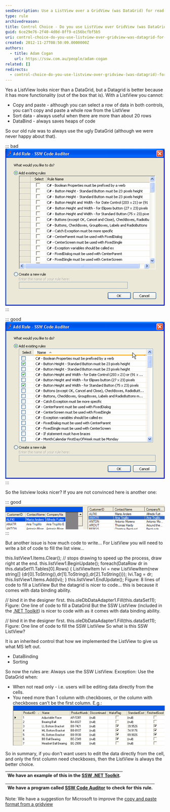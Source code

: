 ```yaml
---
seoDescription: Use a ListView over a GridView (was DataGrid) for read-only data display in Windows Forms applications to achieve a nicer look and improved functionality.
type: rule
archivedreason:
title: Control Choice - Do you use ListView over GridView (was DataGrid) for ReadOnly? (Windows Forms only)
guid: 6ce29e76-2f40-4d0d-8ff9-e156bcfbf5b5
uri: control-choice-do-you-use-listview-over-gridview-was-datagrid-for-readonly-windows-forms-only
created: 2012-11-27T08:50:09.0000000Z
authors:
  - title: Adam Cogan
    url: https://ssw.com.au/people/adam-cogan
related: []
redirects:
  - control-choice-do-you-use-listview-over-gridview-(was-datagrid)-for-readonly-(windows-forms-only)
---
```


Yes a ListView looks nicer than a DataGrid, but a Datagrid is better because it has more functionality (out of the box that is). With a ListView you cannot:

- Copy and paste - although you can select a row of data in both controls, you can't copy and paste a whole row from the ListView
- Sort data - always useful when there are more than about 20 rows
- DataBind - always saves heaps of code

<!--endintro-->

So our old rule was to always use the ugly DataGrid (although we were never happy about that).

::: bad  
![Figure: Bad Example - The DataGrid is ugly](../../assets/UsingDataGridWhenNotNeeded.gif)  
:::

::: good  
![Figure: Good Example - A beautiful ListView - a nicer look over the datagrid](../../assets/SortableListView.gif)  
:::

So the listview looks nicer? If you are not convinced here is another one:

::: good  
![Figure: Good Example - The appearance of DataGrid and ListView](../../assets/DatagridVSListview.gif)  
:::

But another issue is how much code to write... For ListView you will need to write a bit of code to fill the list view...

this.listView1.Items.Clear(); // stops drawing to speed up the process, draw right at the end. this.listView1.BeginUpdate(); foreach(DataRow dr in this.dataSet11.Tables[0].Rows) { ListViewItem lvi = new ListViewItem(new string[] {dr[0].ToString(),dr[1].ToString(),dr[2].ToString()}); lvi.Tag = dr; this.listView1.Items.Add(lvi); } this.listView1.EndUpdate();
Figure: 8 lines of code to fill a ListView
But the datagrid is nicer to code... this is because it comes with data binding ability.

// bind it in the designer first. this.oleDbDataAdapter1.Fill(this.dataSet11);
Figure: One line of code to fill a DataGrid
But the SSW ListView (included in the [.NET Toolkit](http://www.ssw.com.au/ssw/NETToolkit/)) is nicer to code with as it comes with data binding ability.

// bind it in the designer first. this.oleDbDataAdapter1.Fill(this.dataSet11);
Figure: One line of code to fill the SSW ListView
So what is this SSW ListView?

It is an inherited control that how we implemented the ListView to give us what MS left out.

- DataBinding
- Sorting

So now the rules are:
Always use the SSW ListView.
Exception: Use the DataGrid when:

- When not read only - i.e. users will be editing data directly from the cells.
- You need more than 1 column with checkboxes, or the column with checkboxes can't be the first column. E.g.:
  ![Figure: One place when you choose a DataGrid over a ListView is when you have 2 checkbox fields](../../assets/DataGrid2CheckBoxes.gif)

So in summary, if you don't want users to edit the data directly from the cell, and only the first column need checkboxes, then the ListView is always the better choice.

| We have an example of this in the [SSW .NET Toolkit](http://www.ssw.com.au/ssw/NETToolkit/). |
| -------------------------------------------------------------------------------------------- |

| We have a program called [SSW Code Auditor](http://www.ssw.com.au/ssw/CodeAuditor/) to check for this rule. |
| ----------------------------------------------------------------------------------------------------------- |

Note: We have a suggestion for Microsoft to improve the [copy and paste format from a gridview](http://www.ssw.com.au/ssw/Standards/BetterSoftwareSuggestions/MSForm.aspx#DataGridsFormattingonCopy)
